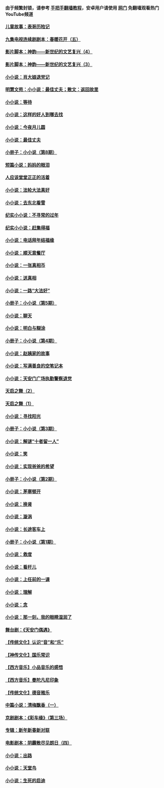 #### 由于频繁封锁，请参考 [手把手翻墙教程](https://github.com/gfw-breaker/guides/wiki/)，安卓用户请使用 [网门](https://github.com/gfw-breaker/nogfw/blob/master/dl.md?t=05121200) 免翻墙观看热门YouTube频道 

#### [儿童故事：表哥历险记](../pages/328/383535.md?t=05121200) 

#### [九集电视连续剧剧本：春暖花开（五）](../pages/328/275919.md?t=05121200) 

#### [影片脚本：神韵——新世纪的文艺复兴（4）](../pages/328/266089.md?t=05121200) 

#### [影片脚本：神韵——新世纪的文艺复兴（3）](../pages/328/266087.md?t=05121200) 

#### [小小说：肖大娘退党记](../pages/328/239807.md?t=05121200) 

#### [明慧文苑：小小说：最佳丈夫；散文：返回故里](../pages/328/3439.md?t=05121200) 

#### [小小说：等待](../pages/328/223927.md?t=05121200) 

#### [小小说：这样的好人到哪去找](../pages/328/209396.md?t=05121200) 

#### [小小说：今夜月儿圆](../pages/328/193588.md?t=05121200) 

#### [小小说：最佳丈夫](../pages/328/190938.md?t=05121200) 

#### [小册子：小小说（第8期）](../pages/328/188202.md?t=05121200) 

#### [短篇小说：妈妈的眼泪](../pages/328/187712.md?t=05121200) 

#### [人应该堂堂正正的活着](../pages/328/182430.md?t=05121200) 

#### [小小说：法轮大法真好](../pages/328/174669.md?t=05121200) 

#### [小小说：去东北看雪](../pages/328/173882.md?t=05121200) 

#### [纪实小小说：不寻常的过年](../pages/328/173187.md?t=05121200) 

#### [纪实小小说：赶集得福](../pages/328/172652.md?t=05121200) 

#### [小小说：电话拜年结福缘](../pages/328/172533.md?t=05121200) 

#### [小小说：顺天意餐厅](../pages/328/170182.md?t=05121200) 

#### [小小说：一张真相币](../pages/328/169410.md?t=05121200) 

#### [小小说：送真相](../pages/328/166713.md?t=05121200) 

#### [小小说：一路“大法好”](../pages/328/162016.md?t=05121200) 

#### [小册子：小小说（第5期）](../pages/328/161131.md?t=05121200) 

#### [小小说：聊天](../pages/328/159640.md?t=05121200) 

#### [小小说：明白与糊涂](../pages/328/158101.md?t=05121200) 

#### [小册子：小小说（第4期）](../pages/328/158006.md?t=05121200) 

#### [小小说：赵姨家的故事](../pages/328/157843.md?t=05121200) 

#### [小小说：写满善良的空笔记本](../pages/328/157382.md?t=05121200) 

#### [小小说：天安门广场执勤警察退党](../pages/328/156982.md?t=05121200) 

#### [天启之舞（2）](../pages/328/153440.md?t=05121200) 

#### [天启之舞（1）](../pages/328/153439.md?t=05121200) 

#### [小小说：寻找阳光](../pages/328/153065.md?t=05121200) 

#### [小册子：小小说（第3期）](../pages/328/151715.md?t=05121200) 

#### [小小说：解谜“十者留一人”](../pages/328/148967.md?t=05121200) 

#### [小小说：笑](../pages/328/148905.md?t=05121200) 

#### [小小说：实现爸爸的希望](../pages/328/148096.md?t=05121200) 

#### [小册子：小小说（第2期）](../pages/328/147214.md?t=05121200) 

#### [小小说：茅塞顿开](../pages/328/147030.md?t=05121200) 

#### [小小说：换肾](../pages/328/146770.md?t=05121200) 

#### [小小说：漩涡](../pages/328/146683.md?t=05121200) 

#### [小小说：长途客车上](../pages/328/145076.md?t=05121200) 

#### [小册子：小小说（第1期）](../pages/328/143963.md?t=05121200) 

#### [小小说：救度](../pages/328/143927.md?t=05121200) 

#### [小小说：看杆儿](../pages/328/142137.md?t=05121200) 

#### [小小说：上任前的一课](../pages/328/140808.md?t=05121200) 

#### [小小说：理解](../pages/328/140476.md?t=05121200) 

#### [小小说：念](../pages/328/139513.md?t=05121200) 

#### [小小说：那一刻，我的眼睛湿润了](../pages/328/138476.md?t=05121200) 

#### [舞台剧：《天安门偶遇》](../pages/328/117155.md?t=05121200) 

#### [【传统文化】认识“音”和“乐”](../pages/328/108667.md?t=05121200) 

#### [【神传文化】国乐常识](../pages/328/104225.md?t=05121200) 

#### [【西方音乐】小品音乐的感悟](../pages/328/102924.md?t=05121200) 

#### [【西方音乐】曼陀凡尼印象](../pages/328/102922.md?t=05121200) 

#### [【传统文化】德音雅乐](../pages/328/102923.md?t=05121200) 

#### [中篇小说：清梅飘香（一）](../pages/328/101058.md?t=05121200) 

#### [京剧剧本：《彩车缘》（第三场）](../pages/328/96434.md?t=05121200) 

#### [专辑：新年新春新对联](../pages/328/94991.md?t=05121200) 

#### [电影剧本：阴霾散尽见朗日（四）](../pages/328/87081.md?t=05121200) 

#### [小小说：出路](../pages/328/84848.md?t=05121200) 

#### [小小说：天堂鸟](../pages/328/83084.md?t=05121200) 

#### [小小说：生死的启迪](../pages/328/70977.md?t=05121200) 

